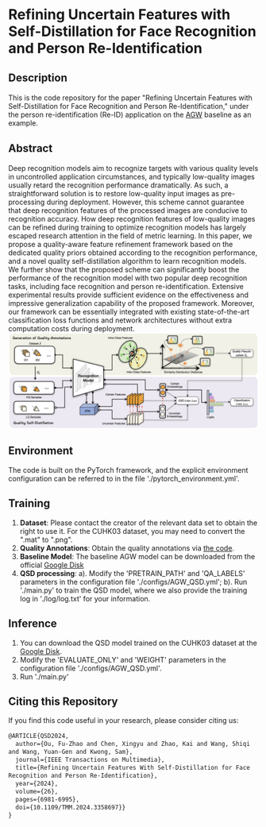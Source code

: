 # Refining Uncertain Features with Self-Distillation for Face Recognition and Person Re-Identification

## Description
####
This is the code repository for the paper "Refining Uncertain Features with Self-Distillation for Face Recognition and Person Re-Identification," under the person re-identification (Re-ID) application on the [AGW](https://github.com/mangye16/ReID-Survey) baseline as an example.

## Abstract
####
Deep recognition models aim to recognize targets with various quality levels in uncontrolled application circumstances, and typically low-quality images usually retard the recognition performance dramatically. As such, a straightforward solution is to restore low-quality input images as pre-processing during deployment. However, this scheme cannot guarantee that deep recognition features of the processed images are conducive to recognition accuracy. How deep recognition features of low-quality images can be refined during training to optimize recognition models has largely escaped research attention in the field of metric learning. In this paper, we propose a quality-aware feature refinement framework based on the dedicated quality priors obtained according to the recognition performance, and a novel quality self-distillation algorithm to learn recognition models. We further show that the proposed scheme can significantly boost the performance of the recognition model with two popular deep recognition tasks, including face recognition and person re-identification. Extensive experimental results provide sufficient evidence on the effectiveness and impressive generalization capability of the proposed framework. Moreover, our framework can be essentially integrated with existing state-of-the-art classification loss functions and network architectures without extra computation costs during deployment. 
<img src="docs/Framework.png" title="framework" width="800" />

## Environment
The code is built on the PyTorch framework, and the explicit environment configuration can be referred to in the file './pytorch_environment.yml'.

## Training
1. **Dataset**: Please contact the creator of the relevant data set to obtain the right to use it. For the CUHK03 dataset, you may need to convert the ".mat" to ".png".
2. **Quality Annotations**: Obtain the quality annotations via [the code](https://github.com/Tencent/TFace/tree/quality/generate_pseudo_labels).
3. **Baseline Model**: The baseline AGW model can be downloaded from the official [Google Disk](https://drive.google.com/file/d/1Uyq_JBM2N1JL-buYWkLZFMd7N-eMjOUZ/view)
4. **QSD processing**: a). Modify the 'PRETRAIN_PATH' and 'QA_LABELS' parameters in the configuration file './configs/AGW_QSD.yml'; b). Run './main.py' to train the QSD model, where we also provide the training log in './log/log.txt' for your information. 

## Inference
1. You can download the QSD model trained on the CUHK03 dataset at the [Google Disk](https://drive.google.com/file/d/1lhNdtQ-tKvT3iXi9QbZGIATIYSRU8XA-/view).
2. Modify the 'EVALUATE_ONLY' and 'WEIGHT' parameters in the configuration file './configs/AGW_QSD.yml'.
3. Run './main.py'

## Citing this Repository
If you find this code useful in your research, please consider citing us:
```
@ARTICLE{QSD2024,
  author={Ou, Fu-Zhao and Chen, Xingyu and Zhao, Kai and Wang, Shiqi and Wang, Yuan-Gen and Kwong, Sam},
  journal={IEEE Transactions on Multimedia}, 
  title={Refining Uncertain Features With Self-Distillation for Face Recognition and Person Re-Identification}, 
  year={2024},
  volume={26},
  pages={6981-6995},
  doi={10.1109/TMM.2024.3358697}}
}
```
